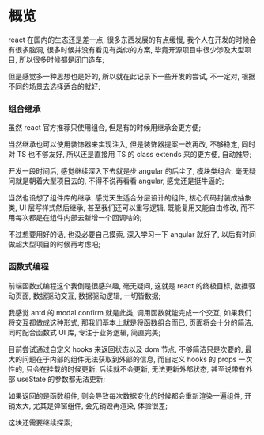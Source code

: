 # 概览

react 在国内的生态还是差一点, 很多东西发展的有点缓慢, 我个人在开发的时候会有很多脑洞, 很多时候并没有看见有类似的方案, 毕竟开源项目中很少涉及大型项目, 所以很多时候都是闭门造车;

但是感觉多一种思想也是好的, 所以就在此记录下一些开发的尝试, 不一定对, 根据不同的场景去选择适合的就好;

### 组合继承

虽然 react 官方推荐只使用组合, 但是有的时候用继承会更方便;

当然继承也可以使用装饰器来实现注入, 但是装饰器提案一改再改, 不够稳定, 同时对 TS 也不够友好, 所以还是直接用 TS 的 class extends 来的更方便, 自动推导;

开发一段时间后, 感觉继续深入下去就是步 angular 的后尘了, 模块类组合, 毫无疑问就是朝着大型项目去的, 不得不说再看看 angular, 感觉还是挺牛逼的;

当然也设想了组件库的继承, 感觉天生适合分层设计的组件, 核心代码封装成抽象类, UI 层写样式然后继承, 甚至我们还可以重写逻辑, 既能复用又能自由修改, 而不用每次都是在组件内部去新增一个回调啥的;

不过想要用好的话, 也没必要自己摸索, 深入学习一下 angular 就好了, 以后有时间做超大型项目的时候再考虑吧;

### 函数式编程

前端函数式编程这个我倒是很感兴趣, 毫无疑问, 这就是 react 的终极目标, 数据驱动页面, 数据驱动交互, 数据驱动逻辑, 一切皆数据;

我感觉 antd 的 modal.confirm 就是此类, 调用函数就能完成一个交互, 如果我们将交互都做成这种形式, 那我们基本上就是将函数组合而已, 页面将会十分的简洁, 同时配合函数式 UI 库, 专注于业务逻辑, 简直完美;

目前尝试通过自定义 hooks 来返回状态以及 dom 节点, 不够简洁只是次要的, 最大的问题在于内部的组件无法获取到外部的信息, 而自定义 hooks 的 props 一次性的, 只会在挂载的时候更新, 后续就不会更新, 无法更新外部状态, 甚至说带有外部 useState 的参数都无法更新;

如果返回的是函数组件, 则会导致每次数据变化的时候都会重新渲染一遍组件, 开销太大, 尤其是弹窗组件, 会先销毁再渲染, 体验很差;

这块还需要继续探索;
